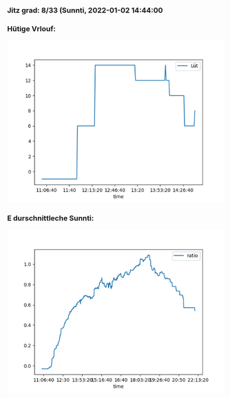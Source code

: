 ### Jitz grad: 8/33 (Sunnti, 2022-01-02 14:44:00

### Hütige Vrlouf:
![Graph](Today.png)

### E durschnittleche Sunnti:
![Graph](Sunnti.png)